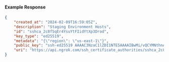 <!-- Code generated for API Clients. DO NOT EDIT. -->

#### Example Response

```json
{
	"created_at": "2024-02-09T16:59:05Z",
	"description": "Staging Environment Hosts",
	"id": "sshca_2c8f5qEr4YsuYtFIidYtXp3Drod",
	"key_type": "ed25519",
	"metadata": "{\"region\": \"us-east-1\"}",
	"public_key": "ssh-ed25519 AAAAC3NzaC1lZDI1NTE5AAAAIBwMi/vQCYMNthnAITxppQV1Q/n/HgJUPHZza4+HYCgk",
	"uri": "https://api.ngrok.com/ssh_certificate_authorities/sshca_2c8f5qEr4YsuYtFIidYtXp3Drod"
}
```
